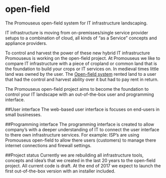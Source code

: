 # open-field
The Promouseus open-field system for IT infrastructure landscaping.


IT infrastructure is moving from on-premisses/single service provider setups to a combination of cloud, all kinds of “as a Service” concepts and appliance providers.

To control and harvest the power of these new hybrid IT infrastructure Promouseus is working on the open-field project. At Promouseus we like to compare IT infrastructure with a piece of cropland or common land that is the foundation to build your crops or IT services on. In medieval times little land was owned by the user. The [Open-field system](https://en.wikipedia.org/wiki/Open-field_system) rented land to a user that had the control and harvest ability over it but had to pay rent in return.

The Promouseus open-field project aims to become the foundation to control your IT landscape with an out-of-the-box user and programming interface.

##User interface
The web-based user interface is focuses on end-users in small businesses.

##Programming interface
The programming interface is created to allow company’s with a deeper understanding of IT to connect the user interface to there own infrastructure services. For example: ISP’s are using Promouseus open-field to allow there users (customers) to manage there internet connections and firewall settings.

##Project status
Currently we are rebuilding all infrastructure tools, concepts and idea’s that we created in the last 20 years to the open-field project. All current code is draft. At the end of 2017 we expect to launch the first out-of-the-box version with an installer included.